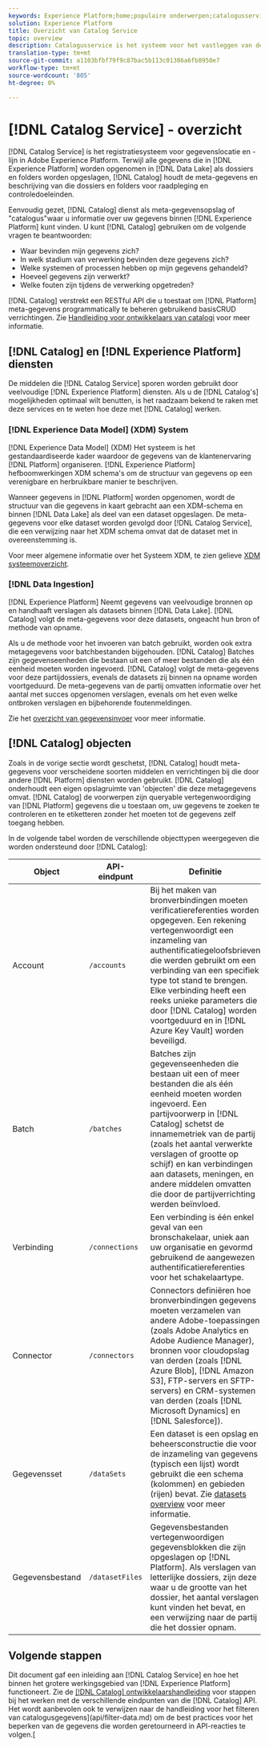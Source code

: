 ```yaml
---
keywords: Experience Platform;home;populaire onderwerpen;catalogusservice;catalogus;Catalogusservice;gegevenslocatie;Gegevenslocatie;Gegevensbeheer;Lineage;Lijn;Catalogus;Gegevensset inschakelen
solution: Experience Platform
title: Overzicht van Catalog Service
topic: overview
description: Catalogusservice is het systeem voor het vastleggen van de gegevenslocatie en -lijn in Adobe Experience Platform. Terwijl alle gegevens die in Experience Platform worden opgenomen in het meer van Gegevens als dossiers en folders worden opgeslagen, houdt de Catalogus de meta-gegevens en de beschrijving van die dossiers en folders voor raadpleging en controledoeleinden.
translation-type: tm+mt
source-git-commit: a1103bfbf79f9c87bac5b113c01386a6fb8950e7
workflow-type: tm+mt
source-wordcount: '805'
ht-degree: 0%

---
```



# [!DNL Catalog Service] - overzicht

[!DNL Catalog Service] is het registratiesysteem voor gegevenslocatie en -lijn in Adobe Experience Platform. Terwijl alle gegevens die in [!DNL Experience Platform] worden opgenomen in [!DNL Data Lake] als dossiers en folders worden opgeslagen, [!DNL Catalog] houdt de meta-gegevens en beschrijving van die dossiers en folders voor raadpleging en controledoeleinden.

Eenvoudig gezet, [!DNL Catalog] dienst als meta-gegevensopslag of &quot;catalogus&quot;waar u informatie over uw gegevens binnen [!DNL Experience Platform] kunt vinden. U kunt [!DNL Catalog] gebruiken om de volgende vragen te beantwoorden:

* Waar bevinden mijn gegevens zich?
* In welk stadium van verwerking bevinden deze gegevens zich?
* Welke systemen of processen hebben op mijn gegevens gehandeld?
* Hoeveel gegevens zijn verwerkt?
* Welke fouten zijn tijdens de verwerking opgetreden?

[!DNL Catalog] verstrekt een RESTful API die u toestaat om  [!DNL Platform] meta-gegevens programmatically te beheren gebruikend basisCRUD verrichtingen. Zie [Handleiding voor ontwikkelaars van catalogi](api/getting-started.md) voor meer informatie.

## [!DNL Catalog] en  [!DNL Experience Platform] diensten

De middelen die [!DNL Catalog Service] sporen worden gebruikt door veelvoudige [!DNL Experience Platform] diensten. Als u de [!DNL Catalog's] mogelijkheden optimaal wilt benutten, is het raadzaam bekend te raken met deze services en te weten hoe deze met [!DNL Catalog] werken.

### [!DNL Experience Data Model] (XDM) System

[!DNL Experience Data Model] (XDM) Het systeem is het gestandaardiseerde kader waardoor de gegevens van de klantenervaring  [!DNL Platform] organiseren. [!DNL Experience Platform] hefboomwerkingen XDM schema&#39;s om de structuur van gegevens op een verenigbare en herbruikbare manier te beschrijven.

Wanneer gegevens in [!DNL Platform] worden opgenomen, wordt de structuur van die gegevens in kaart gebracht aan een XDM-schema en binnen [!DNL Data Lake] als deel van een dataset opgeslagen. De meta-gegevens voor elke dataset worden gevolgd door [!DNL Catalog Service], die een verwijzing naar het XDM schema omvat dat de dataset met in overeenstemming is.

Voor meer algemene informatie over het Systeem XDM, te zien gelieve [XDM systeemoverzicht](../xdm/home.md).

### [!DNL Data Ingestion]

[!DNL Experience Platform] Neemt gegevens van veelvoudige bronnen op en handhaaft verslagen als datasets binnen  [!DNL Data Lake]. [!DNL Catalog] volgt de meta-gegevens voor deze datasets, ongeacht hun bron of methode van opname.

Als u de methode voor het invoeren van batch gebruikt, worden ook extra metagegevens voor batchbestanden bijgehouden. [!DNL Catalog] Batches zijn gegevenseenheden die bestaan uit een of meer bestanden die als één eenheid moeten worden ingevoerd. [!DNL Catalog] volgt de meta-gegevens voor deze partijdossiers, evenals de datasets zij binnen na opname worden voortgeduurd. De meta-gegevens van de partij omvatten informatie over het aantal met succes opgenomen verslagen, evenals om het even welke ontbroken verslagen en bijbehorende foutenmeldingen.

Zie het [overzicht van gegevensinvoer](../ingestion/home.md) voor meer informatie.

## [!DNL Catalog] objecten

Zoals in de vorige sectie wordt geschetst, [!DNL Catalog] houdt meta-gegevens voor verscheidene soorten middelen en verrichtingen bij die door andere [!DNL Platform] diensten worden gebruikt. [!DNL Catalog] onderhoudt een eigen opslagruimte van &#39;objecten&#39; die deze metagegevens omvat. [!DNL Catalog] de voorwerpen zijn queryable vertegenwoordiging van  [!DNL Platform] gegevens die u toestaan om, uw gegevens te zoeken te controleren en te etiketteren zonder het moeten tot de gegevens zelf toegang hebben.

In de volgende tabel worden de verschillende objecttypen weergegeven die worden ondersteund door [!DNL Catalog]:

| Object | API-eindpunt | Definitie |
|---|---|---|
| Account | `/accounts` | Bij het maken van bronverbindingen moeten verificatiereferenties worden opgegeven. Een rekening vertegenwoordigt een inzameling van authentificatiegeloofsbrieven die werden gebruikt om een verbinding van een specifiek type tot stand te brengen. Elke verbinding heeft een reeks unieke parameters die door [!DNL Catalog] worden voortgeduurd en in [!DNL Azure Key Vault] worden beveiligd. |
| Batch | `/batches` | Batches zijn gegevenseenheden die bestaan uit een of meer bestanden die als één eenheid moeten worden ingevoerd. Een partijvoorwerp in [!DNL Catalog] schetst de innamemetriek van de partij (zoals het aantal verwerkte verslagen of grootte op schijf) en kan verbindingen aan datasets, meningen, en andere middelen omvatten die door de partijverrichting werden beïnvloed. |
| Verbinding | `/connections` | Een verbinding is één enkel geval van een bronschakelaar, uniek aan uw organisatie en gevormd gebruikend de aangewezen authentificatiereferenties voor het schakelaartype. |
| Connector | `/connectors` | Connectors definiëren hoe bronverbindingen gegevens moeten verzamelen van andere Adobe-toepassingen (zoals Adobe Analytics en Adobe Audience Manager), bronnen voor cloudopslag van derden (zoals [!DNL Azure Blob], [!DNL Amazon S3], FTP-servers en SFTP-servers) en CRM-systemen van derden (zoals [!DNL Microsoft Dynamics] en [!DNL Salesforce]). |
| Gegevensset | `/dataSets` | Een dataset is een opslag en beheersconstructie die voor de inzameling van gegevens (typisch een lijst) wordt gebruikt die een schema (kolommen) en gebieden (rijen) bevat. Zie [datasets overview](./datasets/overview.md) voor meer informatie. |
| Gegevensbestand | `/datasetFiles` | Gegevensbestanden vertegenwoordigen gegevensblokken die zijn opgeslagen op [!DNL Platform]. Als verslagen van letterlijke dossiers, zijn deze waar u de grootte van het dossier, het aantal verslagen kunt vinden het bevat, en een verwijzing naar de partij die het dossier opnam. |

## Volgende stappen

Dit document gaf een inleiding aan [!DNL Catalog Service] en hoe het binnen het grotere werkingsgebied van [!DNL Experience Platform] functioneert. Zie de [[!DNL Catalog] ontwikkelaarshandleiding](api/getting-started.md) voor stappen bij het werken met de verschillende eindpunten van die [!DNL Catalog] API. Het wordt aanbevolen ook te verwijzen naar de handleiding voor het filteren van catalogusgegevens](api/filter-data.md) om de best practices voor het beperken van de gegevens die worden geretourneerd in API-reacties te volgen.[